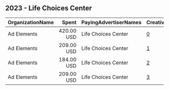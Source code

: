 ## 2023 - Life Choices Center 
|OrganizationName|Spent|PayingAdvertiserNames|CreativeUrls|Impressions|Genders|AgeBrackets|CountryCodes|BillingAddresses|CandidateBallotInformation|
|:---|---:|:---|:---|---:|:---|:---|:---|:---|:---|
|Ad Elements|420.00 USD|Life Choices Center|[0](https://www.snap.com/political-ads/asset/f848a6ba636f6b6ec33ef5c34124599f9df43e0c4a0478e0847858fb124db63c?mediaType=mp4)|192,987|FEMALE|33-|united states|US||
|Ad Elements|209.00 USD|Life Choices Center|[1](https://www.snap.com/political-ads/asset/864b223e1a9e5ef1d6224b79174578a29c268acbed7e30e306d63a916e38aff8?mediaType=png)|108,893|FEMALE|30-|united states|US|Life Choices Center|
|Ad Elements|184.00 USD|Life Choices Center|[2](https://www.snap.com/political-ads/asset/864b223e1a9e5ef1d6224b79174578a29c268acbed7e30e306d63a916e38aff8?mediaType=png)|108,075|FEMALE|30-|united states|US|Life Choices Center|
|Ad Elements|209.00 USD|Life Choices Center|[3](https://www.snap.com/political-ads/asset/d7af5e4675ac699709ebe9f9b13513a8461a1c9b7de62a8c69ba1597b289c47d?mediaType=png)|103,156|FEMALE|32-|united states|US|Life Choices Center|
